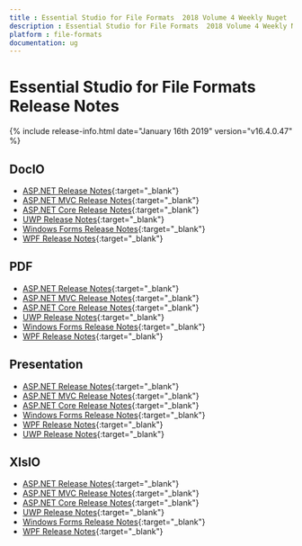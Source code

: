 ```yaml
---
title : Essential Studio for File Formats  2018 Volume 4 Weekly Nuget  Release Notes  
description : Essential Studio for File Formats  2018 Volume 4 Weekly Nuget  Release Notes  
platform : file-formats
documentation: ug
---
```


# Essential Studio for File Formats  Release Notes  

{% include release-info.html date="January 16th 2019"  version="v16.4.0.47" %} 

## DocIO

* [ASP.NET Release Notes](/aspnet/release-notes/v16.4.0.47#docio){:target="_blank"}
* [ASP.NET MVC Release Notes](/aspnetmvc/release-notes/v16.4.0.47#docio){:target="_blank"}
* [ASP.NET Core Release Notes](/aspnet-core/release-notes/v16.4.0.47#docio){:target="_blank"}
* [UWP Release Notes](/uwp/release-notes/v16.4.0.47#docio){:target="_blank"}
* [Windows Forms Release Notes](/windowsforms/release-notes/v16.4.0.47#docio){:target="_blank"}
* [WPF Release Notes](/wpf/release-notes/v16.4.0.47#docio){:target="_blank"}


## PDF

* [ASP.NET Release Notes](/aspnet/release-notes/v16.4.0.47#pdf){:target="_blank"}
* [ASP.NET MVC Release Notes](/aspnetmvc/release-notes/v16.4.0.47#pdf){:target="_blank"}
* [ASP.NET Core Release Notes](/aspnet-core/release-notes/v16.4.0.47#pdf){:target="_blank"}
* [UWP Release Notes](/uwp/release-notes/v16.4.0.47#pdf){:target="_blank"}
* [Windows Forms Release Notes](/windowsforms/release-notes/v16.4.0.47#pdf){:target="_blank"}
* [WPF Release Notes](/wpf/release-notes/v16.4.0.47#pdf){:target="_blank"}


## Presentation

* [ASP.NET Release Notes](/aspnet/release-notes/v16.4.0.47#presentation){:target="_blank"}
* [ASP.NET MVC Release Notes](/aspnetmvc/release-notes/v16.4.0.47#presentation){:target="_blank"}
* [ASP.NET Core Release Notes](/aspnet-core/release-notes/v16.4.0.47#presentation){:target="_blank"}
* [Windows Forms Release Notes](/windowsforms/release-notes/v16.4.0.47#presentation){:target="_blank"}
* [WPF Release Notes](/wpf/release-notes/v16.4.0.47#presentation){:target="_blank"}
* [UWP Release Notes](/uwp/release-notes/v16.4.0.47#presentation){:target="_blank"}


## XlsIO

* [ASP.NET Release Notes](/aspnet/release-notes/v16.4.0.47#xlsio){:target="_blank"}
* [ASP.NET MVC Release Notes](/aspnetmvc/release-notes/v16.4.0.47#xlsio){:target="_blank"}
* [ASP.NET Core Release Notes](/aspnet-core/release-notes/v16.4.0.47#xlsio){:target="_blank"}
* [UWP Release Notes](/uwp/release-notes/v16.4.0.47#xlsio){:target="_blank"}
* [Windows Forms Release Notes](/windowsforms/release-notes/v16.4.0.47#xlsio){:target="_blank"}
* [WPF Release Notes](/wpf/release-notes/v16.4.0.47#xlsio){:target="_blank"}